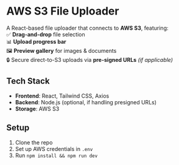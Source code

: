 # AWS S3 File Uploader  

A React-based file uploader that connects to **AWS S3**, featuring:  
✅ **Drag-and-drop** file selection  
📊 **Upload progress bar**  
🖼️ **Preview gallery** for images & documents  
🔒 Secure direct-to-S3 uploads via **pre-signed URLs** *(if applicable)*  

## Tech Stack  
- **Frontend**: React, Tailwind CSS, Axios  
- **Backend**: Node.js (optional, if handling presigned URLs)  
- **Storage**: AWS S3  

## Setup  
1. Clone the repo  
2. Set up AWS credentials in `.env`  
3. Run `npm install && npm run dev`  

